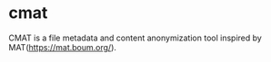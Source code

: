 cmat
====

CMAT is a file metadata and content anonymization tool inspired by MAT(https://mat.boum.org/).

